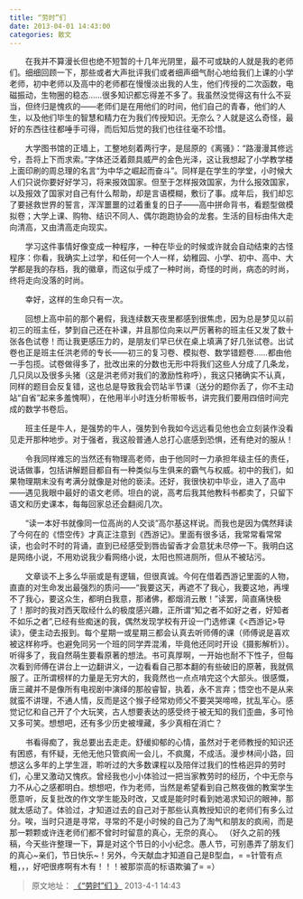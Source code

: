 ```yaml
---
title: “劳时”们
date: 2013-04-01 14:43:00
categories: 散文 
---
```


&emsp;&emsp;在我并不算漫长但也绝不短暂的十几年光阴里，最不可或缺的人就是我的老师们。细细回顾一下，那些或者大声批评我们或者细声细气耐心地给我们上课的小学老师，初中老师以及高中的老师都在慢慢淡出我的人生，他们传授的二次函数，电磁振动，生物圈的稳态……很多知识都忘得差不多了。我虽然没觉得这有什么不妥当，但终归是愧疚的——老师们是在用他们的时间，他们自己的青春，他们的人生，以及他们毕生的智慧和精力在为我们传授知识。无奈么？人就是这么奇怪，最好的东西往往都唾手可得，而后知后觉的我们也往往毫不珍惜。
<!-- more -->

&emsp;&emsp;大学图书馆的正墙上，工整地刻着两行字，是屈原的《离骚》：“路漫漫其修远兮，吾将上下而求索。”字体还泛着颇具威严的金色光泽，这让我想起了小学教学楼上面印刷的周总理的名言“为中华之崛起而奋斗”。同样是在学生的学堂，小时候大人们只说你要好好学习，将来报效国家。但至于怎样报效国家，为什么报效国家，以及报效了国家对自己有什么帮助，却是言语模糊，敷衍了事。成年后，我们却忘了要拯救世界的誓言，浑浑噩噩的过着重复的日子——高中拼命背书，看题型做模拟卷；大学上课、购物、结识不同人、偶尔跑跑协会的龙套。生活的目标由伟大走向清高，又由清高走向现实。

&emsp;&emsp;学习这件事情好像变成一种程序，一种在毕业的时候或许就会自动结束的古怪程序：你看，我确实上过学，和任何一个人一样，幼稚园、小学、初中、高中、大学都是我的存档，我的徽章，而这似乎成了一种时尚，奇怪的时尚，病态的时尚，终将走向没落的时尚。

&emsp;&emsp;幸好，这样的生命只有一次。

&emsp;&emsp;回想上高中前的那个暑假，我连续数天夜里都感到很焦虑，因为总是梦见以前初三的班主任，梦到自己还在补课，并且那位向来以严厉著称的班主任又发了数十张各色试卷！而让我更感压力的，是朋友们早已伏在桌上填满了好几张试卷。出试卷也正是班主任洪老师的专长——初三的复习卷、模拟卷、数学错题卷……都由他一手包揽。试卷做得多了，批改出来的分数也无形中将我们这些人分成了几条龙，几只凤以及很多头猪（这是洪老师对我们的激励性称呼），我这只猪确实不认真，同样的题目会反复错，这也总是导致我会罚站半节课（送分的题你丢了，你不主动站“自省”起来多羞愧啊），在他用半小时连分析带板书，讲完我们要用四倍时间完成的数学书卷后。

&emsp;&emsp;班主任是牛人，是强势的牛人，强势到令我如今远远看见他也会立刻装作没看见走开那种地步。对于强者，我这般普通人总打心底感到恐惧，还有绝对的服从！

&emsp;&emsp;令我同样难忘的当然还有物理高老师，由于他同时一力承担年级主任的责任，说话做事，包括讲解题目都自有一种类似与生俱来的霸气与权威。初中的我们，如果物理期末没有考满分就像是对他的亵渎。还好，我很快初中毕业，进入了高中——遇见我眼中最好的语文老师。坦白的说，高考后我其他教科书都卖了，只留下语文和历史课本，每每回家总还会翻阅几次。

&emsp;&emsp;“读一本好书就像同一位高尚的人交谈”高尔基这样说。而我也是因为偶然拜读了今何在的《悟空传》才真正注意到《西游记》。里面有很多话，我常常看常常读，也会时不时的背诵，直到已经感受到唇齿留香才会意犹未尽停一下。我明白这是网络小说，不用劝说我少看网络小说，太阳也照进厕所，但从不被玷污。

&emsp;&emsp;文章谈不上多么华丽或是有逻辑，但很真诚。今何在借着西游记里面的人物，直直的对生命发出最强烈的质问——“我要这天，再遮不了我心，我要这地，再埋不了我心，要这众生，都明白我意，那诸佛，都烟消云散！”读罢，简直痛快极了！那时的我对西天取经什么的极度感兴趣，正所谓“知之者不如好之者，好知者不如乐之者”,已经有些痴迷的我，偶然发现学校有开设一门选修课《<西游记>导读》，便主动去报到。每个星期一或星期三都会认真去听师傅的课（师傅说是喜欢被这样称呼。也避免同另一个班的同学弄混淆，毕竟他还同时开设《摄影解析》）。听得多了，我自然萌生要看原著的想法。书可真厚啊，一开始也耐不下性子，但每次看到师傅在讲台上一边翻讲义，一边看看自己那本翻的有些破旧的原著，我就佩服了。正所谓榜样的力量是无穷大的，我竟然也一点点啃完这个大部头。很感慨，唐三藏并不是像所有电视剧中演绎的那般睿智，执着，永不言弃；悟空也不是从来就蛮不讲理，不通人情，反而是这个猴子经常劝师父不要哭哭啼啼，扰乱军心。感觉记忆和自己开了个大玩笑，古人想要表达的感受终于被无知的我们歪曲，多可怜又多可笑。想想吧，还有多少历史被埋藏，多少真相在消亡？

&emsp;&emsp;书看得痴了，我总要出去走走。舒缓抑郁的心情，虽然对于老师教授的知识还有困惑，有怀疑，无他无他只管疯闹一会儿，不疯魔，不成活。漫步林间小路，回想这么多年的上学生涯，聆听过的大多数课程以及陪伴过我们的性格迥异的劳时们，心里又激动又愧疚。曾经我也小小体验过一把当家教劳时的经历，个中无奈与力不从心之感都明白。想想吧，作为老师，当然是希望看到自己熬夜做的教案学生愿意听，反复批改的作文学生能及时改，又或是能时时看到她渴求知识的眼神，那就太感动了。体验过，才知道过去的自己对于那些认真教授知识的老师们有多么过分。唉，当时只道是寻常，寻常的不是小时候的自己为了淘气和朋友的疯闹，而是那一颗颗或许连老师们都不曾时时留意的真心，无奈的真心。
（好久之前的残稿，今天些许整理一下，算是对这个节日的小小纪念。愚人节，可别愚弄了朋友们的真心~亲们，节日快乐~！另外，今天献血才知道自己是B型血，= =针管有点粗，，，好吧很疼啊有木有！！！被那崇高的标语欺骗了= =）

> 原文地址： [《“劳时”们  》](https://user.qzone.qq.com/2269681280/blog/1364798593) 2013-4-1 14:43